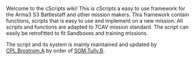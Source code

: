 Welcome to the cScripts wiki!
This is cScripts a easy to use framework for the Arma3 S3 Battlestaff and other mission makers. This framework contain functions, scripts that is easy to use and implement on a new mission. All scripts and functions are adapted to 7CAV mission standard. The script can easily be retrofitted to fit Sandboxes and training missions.

The script and its system is mainly maintained and updated by [CPL.Brostrom.A](https://7cav.us/members/brostrom-a.99/) by order of [SGM.Tully.B](https://7cav.us/members/tully-b.139/).